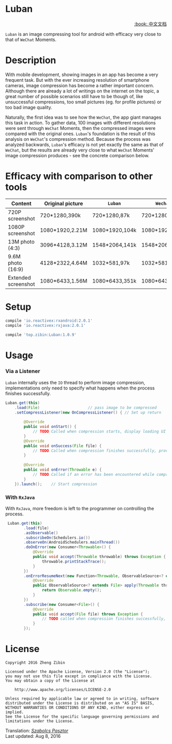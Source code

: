 # Luban

<div align="right">
<a href="../README.md">:book: 中文文档</a>
</div>

`Luban` is an image compressing tool for android with efficacy very close to that of `WeChat` Moments.

# Description

With mobile development, showing images in an app has become a very frequent task.
But with the ever increasing resolution of smartphone cameras, image compression has become a rather important concern.
Although there are already a lot of writings on the internet on the topic, a great number of possible scenarios still have to be though of, like unsuccessful compressions, too small pictures (eg. for profile pictures) or too bad image quality.

Naturally, the first idea was to see how the `WeChat`, the app giant manages this task in action. To gather data, 100 images with different resolutions were sent through `WeChat` Moments, then the compressed images were compared with the original ones. `Luban`'s foundation is the result of this analysis on `WeChat`'s compression method.
Because the process was analyzed backwards, `Luban`'s efficacy is not yet exactly the same as that of `WeChat`, but the results are already very close to what `WeChat` Moments' image compression produces - see the concrete comparison below.

# Efficacy with comparison to other tools

Content | Original picture | `Luban` | `Wechat`
------- | ---------------- | ------- | --------
720P screenshot |720*1280,390k|720*1280,87k|720*1280,56k
1080P screenshot|1080*1920,2.21M|1080*1920,104k|1080*1920,112k
13M photo (4:3)|3096*4128,3.12M|1548*2064,141k|1548*2064,147k
9.6M photo (16:9)|4128*2322,4.64M|1032*581,97k|1032*581,74k
Extended screenshot|1080*6433,1.56M|1080*6433,351k|1080*6433,482k

# Setup

```sh
compile 'io.reactivex:rxandroid:2.0.1'
compile 'io.reactivex:rxjava:2.0.1'

compile 'top.zibin:Luban:1.0.9'
```

# Usage
### Via a Listener
`Luban` internally uses the `IO` thread to perform image compression, implementations only need to specify what happens when the process finishes successfully.

```java
Luban.get(this)
    .load(File)                     // pass image to be compressed
    .setCompressListener(new OnCompressListener() { // Set up return
    
        @Override
        public void onStart() {
            // TODO Called when compression starts, display loading UI here
        }
        @Override
        public void onSuccess(File file) {
            // TODO Called when compression finishes successfully, provides compressed image
        }
        
        @Override
        public void onError(Throwable e) {
            // TODO Called if an error has been encountered while compressing
        }
    }).launch();    // Start compression
```

### With `RxJava`

With `RxJava`, more freedom is left to the programmer on controlling the process. 

```java
 Luban.get(this)
        .load(file)
        .asObservable()
        .subscribeOn(Schedulers.io())
        .observeOn(AndroidSchedulers.mainThread())
        .doOnError(new Consumer<Throwable>() {
            @Override
            public void accept(Throwable throwable) throws Exception {
                throwable.printStackTrace();
            }
        })
        .onErrorResumeNext(new Function<Throwable, ObservableSource<? extends File>>() {
            @Override
            public ObservableSource<? extends File> apply(Throwable throwable) throws Exception {
                return Observable.empty();
            }
        })
        .subscribe(new Consumer<File>() {
            @Override
            public void accept(File file) throws Exception {
                // TODO called when compression finishes successfully, provides compressed image
            }
        });
```

# License

    Copyright 2016 Zheng Zibin
    
    Licensed under the Apache License, Version 2.0 (the "License");
    you may not use this file except in compliance with the License.
    You may obtain a copy of the License at
    
        http://www.apache.org/licenses/LICENSE-2.0
    
    Unless required by applicable law or agreed to in writing, software
    distributed under the License is distributed on an "AS IS" BASIS,
    WITHOUT WARRANTIES OR CONDITIONS OF ANY KIND, either express or implied.
    See the License for the specific language governing permissions and
    limitations under the License.


Translation: [_Szabolcs Pasztor_](https://github.com/spqpad)  
Last updated: Aug 8, 2016
